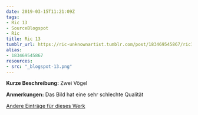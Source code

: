 ```yaml
---
date: 2019-03-15T11:21:09Z
tags:
- Ric 13
- SourceBlogspot
- Ric
title: Ric 13
tumblr_url: https://ric-unknownartist.tumblr.com/post/183469545867/ric13
alias:
- 183469545867
resources:
- src: "_blogspot-13.png"
---
```


**Kurze Beschreibung:** Zwei Vögel

**Anmerkungen:** Das Bild hat eine sehr schlechte Qualität

[Andere Einträge für dieses Werk](/de/tags/ric-13)
